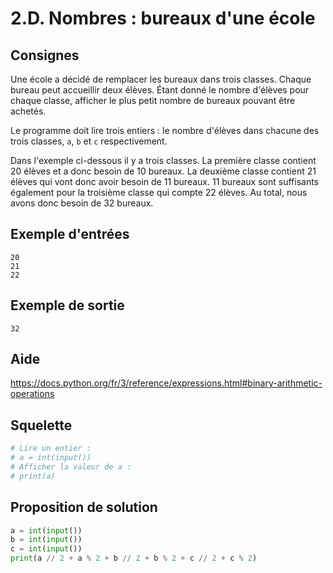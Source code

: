 # 2.D. Nombres : bureaux d'une école

## Consignes

Une école a décidé de remplacer les bureaux dans trois classes. Chaque bureau peut accueillir deux élèves. Étant donné le nombre d'élèves pour chaque classe, afficher le plus petit nombre de bureaux pouvant être achetés.

Le programme doit lire trois entiers : le nombre d'élèves dans chacune des trois classes, `a`, `b` et `c` respectivement.

Dans l'exemple ci-dessous il y a trois classes. La première classe contient 20 élèves et a donc besoin de 10 bureaux. La deuxième classe contient 21 élèves qui vont donc avoir besoin de 11 bureaux. 11 bureaux sont suffisants également pour la troisième classe qui compte 22 élèves. Au total, nous avons donc besoin de 32 bureaux.


## Exemple d'entrées

```
20
21
22
```

## Exemple de sortie

```
32
```

## Aide

https://docs.python.org/fr/3/reference/expressions.html#binary-arithmetic-operations

## Squelette

```python
# Lire un entier :
# a = int(input())
# Afficher la valeur de a :
# print(a)
```

## Proposition de solution

```python
a = int(input())
b = int(input())
c = int(input())
print(a // 2 + a % 2 + b // 2 + b % 2 + c // 2 + c % 2)
```

